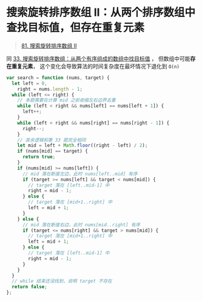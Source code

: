 
# 搜索旋转排序数组 II：从两个排序数组中查找目标值，但存在重复元素



> [81. 搜索旋转排序数组 II](https://leetcode.cn/problems/search-in-rotated-sorted-array-ii/)


同 [33. 搜索旋转排序数组：从两个有序组成的数组中找目标值](/post/PmJC28LR.html) ， 但数组中可能**存在重复元素**， 这个变化会导致算法的时间复杂度在最坏情况下退化到 `O(n)`


```javascript
var search = function (nums, target) {
  let left = 0,
    right = nums.length - 1;
  while (left <= right) {
    // 本题需要在计算 mid 之前收缩左右边界去重
    while (left < right && nums[left] == nums[left + 1]) {
      left++;
    }
    while (left < right && nums[right] == nums[right - 1]) {
      right--;
    }
    // 其余逻辑和第 33 题完全相同
    let mid = left + Math.floor((right - left) / 2);
    if (nums[mid] == target) {
      return true;
    }
    if (nums[mid] >= nums[left]) {
      // mid 落在断崖左边，此时 nums[left..mid] 有序
      if (target >= nums[left] && target < nums[mid]) {
        // target 落在 [left..mid-1] 中
        right = mid - 1;
      } else {
        // target 落在 [mid+1..right] 中
        left = mid + 1;
      }
    } else {
      // mid 落在断崖右边，此时 nums[mid..right] 有序
      if (target <= nums[right] && target > nums[mid]) {
        // target 落在 [mid+1..right] 中
        left = mid + 1;
      } else {
        // target 落在 [left..mid-1] 中
        right = mid - 1;
      }
    }
  }
  // while 结束还没找到，说明 target 不存在
  return false;
};

```




